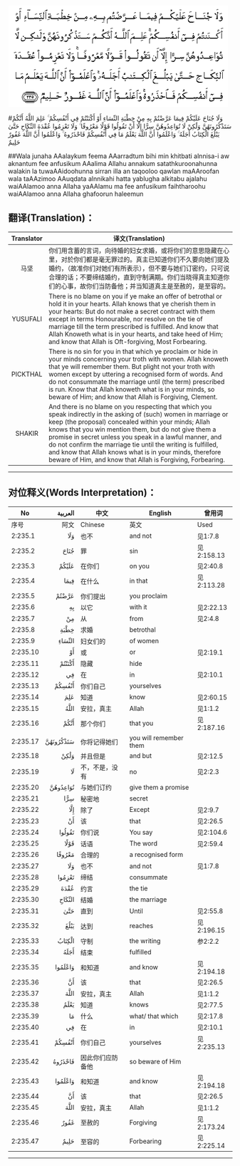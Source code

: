 ![002:235](images/002_235.gif)

#وَلَا جُنَاحَ عَلَيْكُمْ فِيمَا عَرَّضْتُمْ بِهِ مِنْ خِطْبَةِ النِّسَاءِ أَوْ أَكْنَنْتُمْ فِي أَنْفُسِكُمْ ۚ عَلِمَ اللَّهُ أَنَّكُمْ سَتَذْكُرُونَهُنَّ وَلَٰكِنْ لَا تُوَاعِدُوهُنَّ سِرًّا إِلَّا أَنْ تَقُولُوا قَوْلًا مَعْرُوفًا ۚ وَلَا تَعْزِمُوا عُقْدَةَ النِّكَاحِ حَتَّىٰ يَبْلُغَ الْكِتَابُ أَجَلَهُ ۚ وَاعْلَمُوا أَنَّ اللَّهَ يَعْلَمُ مَا فِي أَنْفُسِكُمْ فَاحْذَرُوهُ ۚ وَاعْلَمُوا أَنَّ اللَّهَ غَفُورٌ حَلِيمٌ 

##Wala junaha AAalaykum feema AAarradtum bihi min khitbati alnnisa-i aw aknantum fee anfusikum AAalima Allahu annakum satathkuroonahunna walakin la tuwaAAidoohunna sirran illa an taqooloo qawlan maAAroofan wala taAAzimoo AAuqdata alnnikahi hatta yablugha alkitabu ajalahu waiAAlamoo anna Allaha yaAAlamu ma fee anfusikum faihtharoohu waiAAlamoo anna Allaha ghafoorun haleemun 

## 翻译(Translation)：

| Translator | 译文(Translation)                                            |
| :--------: | ------------------------------------------------------------ |
|    马坚    | 你们用含蓄的言词，向待婚的妇女求婚，或将你们的意思隐藏在心里，对於你们都是毫无罪过的。真主已知道你们不久要向她们提及婚约，（故准你们对她们有所表示），但不要与她们订密约，只可说合理的话；不要缔结婚约，直到守制满期。你们当晓得真主知道你们的心事，故你们当防备他；并当知道真主是至赦的，是至容的。 |
|  YUSUFALI  | There is no blame on you if ye make an offer of betrothal or hold it in your hearts. Allah knows that ye cherish them in your hearts: But do not make a secret contract with them except in terms Honourable, nor resolve on the tie of marriage till the term prescribed is fulfilled. And know that Allah Knoweth what is in your hearts, and take heed of Him; and know that Allah is Oft-forgiving, Most Forbearing. |
|  PICKTHAL  | There is no sin for you in that which ye proclaim or hide in your minds concerning your troth with women. Allah knoweth that ye will remember them. But plight not your troth with women except by uttering a recognised form of words. And do not consummate the marriage until (the term) prescribed is run. Know that Allah knoweth what is in your minds, so beware of Him; and know that Allah is Forgiving, Clement. |
|   SHAKIR   | And there is no blame on you respecting that which you speak indirectly in the asking of (such) women in marriage or keep (the proposal) concealed within your minds; Allah knows that you win mention them, but do not give them a promise in secret unless you speak in a lawful manner, and do not confirm the marriage tie until the writing is fulfilled, and know that Allah knows what is in your minds, therefore beware of Him, and know that Allah is Forgiving, Forbearing. |

---

## 对位释义(Words Interpretation)：

| No   | العربية | 中文    | English | 曾用词 |
| ---- | ------: | ------- | ------- | ------ |
| 序号 |    阿文 | Chinese | 英文    | Used   |
| 2:235.1  | وَلَا       | 也不             | and not                | 见1:7.8    |
| 2:235.2  | جُنَاحَ      | 罪               | sin                    | 见2:158.13 |
| 2:235.3  | عَلَيْكُمْ     | 在你们           | on you                 | 见2:40.8   |
| 2:235.4  | فِيمَا      | 在什么           | in that                | 见2:113.28 |
| 2:235.5  | عَرَّضْتُمْ     | 你们提出         | you proclaim           |            |
| 2:235.6  | بِهِ        | 以它             | with it                | 见2:22.13  |
| 2:235.7  | مِنْ        | 从               | from                   | 见2:4.8    |
| 2:235.8  | خِطْبَةِ      | 求婚             | betrothal              |            |
| 2:235.9  | النِّسَاءِ    | 妇女们的         | of women               |            |
| 2:235.10 | أَوْ        | 或               | or                     | 见2:19.1   |
| 2:235.11 | أَكْنَنْتُمْ    | 隐藏             | hide                   |            |
| 2:235.12 | فِي        | 在               | in                     | 见2:10.1   |
| 2:235.13 | أَنْفُسِكُمْ    | 你们自己         | yourselves             |            |
| 2:235.14 | عَلِمَ       | 知道             | know                   | 见2:60.15  |
| 2:235.15 | اللَّهُ      | 安拉，真主       | Allah                  | 见1:1.2    |
| 2:235.16 | أَنَّكُمْ      | 那个你们         | that you               | 见2:187.16 |
| 2:235.17 | سَتَذْكُرُونَهُنَّ | 你将记得她们     | you will remember them |            |
| 2:235.18 | وَلَٰكِنْ      | 并且但是         | and but                | 见2:12.5   |
| 2:235.19 | لَا        | 不，不是，没有   | no                     | 见2:2.3    |
| 2:235.20 | تُوَاعِدُوهُنَّ  | 与她们订约       | give them a promise    |            |
| 2:235.21 | سِرًّا       | 秘密地           | secret                 |            |
| 2:235.22 | إِلَّا       | 除了             | Except                 | 见2:9.7    |
| 2:235.23 | أَنْ        | 该               | that                   | 见2:26.5   |
| 2:235.24 | تَقُولُوا    | 你们说           | You say                | 见2:104.6  |
| 2:235.25 | قَوْلًا      | 话语             | The word               | 见2:59.4   |
| 2:235.26 | مَعْرُوفًا    | 合理的           | a recognised form      |            |
| 2:235.27 | وَلَا       | 也不             | and not                | 见1:7.8    |
| 2:235.28 | تَعْزِمُوا    | 缔结             | consummate             |            |
| 2:235.29 | عُقْدَةَ      | 约言             | the tie                |            |
| 2:235.30 | النِّكَاحِ    | 结婚             | the marriage           |            |
| 2:235.31 | حَتَّىٰ       | 直到             | Until                  | 见2:55.8   |
| 2:235.32 | يَبْلُغَ      | 达到             | reaches                | 见2:196.15 |
| 2:235.33 | الْكِتَابُ    | 守制             | the writing            | 参2:2.2    |
| 2:235.34 | أَجَلَهُ      | 结束             | fulfilled              |            |
| 2:235.35 | وَاعْلَمُوا   | 和知道           | and know               | 见2:194.18 |
| 2:235.36 | أَنَّ        | 该               | that                   | 见2:26.5   |
| 2:235.37 | اللَّهَ      | 安拉，真主       | Allah                  | 见1:1.2    |
| 2:235.38 | يَعْلَمُ      | 知道             | knows                  | 见2:77.5   |
| 2:235.39 | مَا        | 什么             | what/ that which       | 见2:17.8   |
| 2:235.40 | فِي        | 在               | in                     | 见2:10.1   |
| 2:235.41 | أَنْفُسِكُمْ    | 你们自己         | yourselves             | 见2:235.13 |
| 2:235.42 | فَاحْذَرُوهُ   | 因此你们应防备他 | so beware of Him       |            |
| 2:235.43 | وَاعْلَمُوا   | 和知道           | and know               | 见2:194.18 |
| 2:235.44 | أَنَّ        | 该               | that                   | 见2:26.5   |
| 2:235.45 | اللَّهَ      | 安拉，真主       | Allah                  | 见1:1.2    |
| 2:235.46 | غَفُورٌ      | 至赦的           | Forgiving              | 见2:173.24 |
| 2:235.47 | حَلِيمٌ      | 至容的           | Forbearing             | 见2:225.14 |

---

